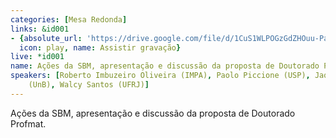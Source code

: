 ```yaml
---
categories: [Mesa Redonda]
links: &id001
- {absolute_url: 'https://drive.google.com/file/d/1CuS1WLPOGzGdZHOuu-PaKcspqXfz39Hp/view?usp=sharing',
  icon: play, name: Assistir gravação}
live: *id001
name: Ações da SBM, apresentação e discussão da proposta de Doutorado Profmat
speakers: [Roberto Imbuzeiro Oliveira (IMPA), Paolo Piccione (USP), Jaqueline Mesquita
    (UnB), Walcy Santos (UFRJ)]
---
```


Ações da SBM, apresentação e discussão da proposta de Doutorado Profmat.